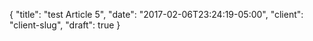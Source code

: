 {
  "title": "test Article 5",
  "date": "2017-02-06T23:24:19-05:00",
  "client": "client-slug",
  "draft": true
}
